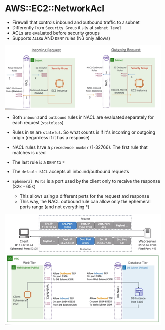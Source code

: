 # AWS::EC2::NetworkAcl

- Firewall that controls inbound and outbound traffic to a subnet
- Differently from `Security Group` it sits at `subnet level`
- ACLs are evaluated before security groups
- Supports `ALLOW` AND `DENY` rules (NG only allows)

![NACL](.images/vpc-nacl.png)

- Both `inbound` and `outbound` rules in NACL are evaluated separately for each request (`stateless`)
- Rules in `SG` are `stateful`. So what counts is if it's incoming or outgoing origin (regardless if it has a response)

- NACL rules have a `precedence number` (1-32766). The first rule that matches is used
- The last rule is a `DENY` to `*`
- The `default NACL` accepts all inbound/outbound requests

- `Ephemeral Ports` is a port used by the client only to receive the response (32k - 65k)
  - This allows using a different ports for the request and response
  - This way, the NACL outbound rule can allow only the ephemeral ports range (and not everything \*)

![NACL Ports](.images/nacl-ephemeral-ports.png)
![NACL Rules](.images/nacl-ephemeral-ports-rules.png)
